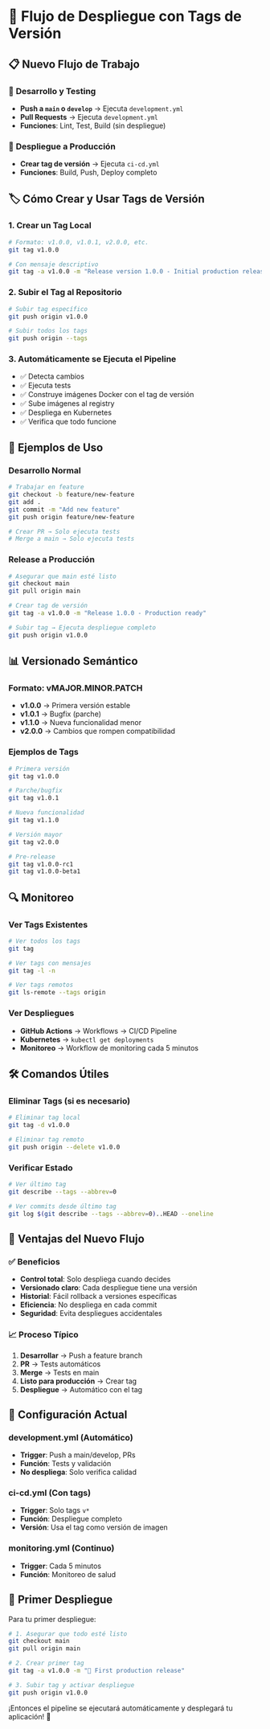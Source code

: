 # 🚀 Flujo de Despliegue con Tags de Versión

## 📋 Nuevo Flujo de Trabajo

### 🔄 **Desarrollo y Testing**
- **Push a `main` o `develop`** → Ejecuta `development.yml`
- **Pull Requests** → Ejecuta `development.yml`
- **Funciones**: Lint, Test, Build (sin despliegue)

### 🚀 **Despliegue a Producción**
- **Crear tag de versión** → Ejecuta `ci-cd.yml`
- **Funciones**: Build, Push, Deploy completo

## 🏷️ Cómo Crear y Usar Tags de Versión

### 1. **Crear un Tag Local**
```bash
# Formato: v1.0.0, v1.0.1, v2.0.0, etc.
git tag v1.0.0

# Con mensaje descriptivo
git tag -a v1.0.0 -m "Release version 1.0.0 - Initial production release"
```

### 2. **Subir el Tag al Repositorio**
```bash
# Subir tag específico
git push origin v1.0.0

# Subir todos los tags
git push origin --tags
```

### 3. **Automáticamente se Ejecuta el Pipeline**
- ✅ Detecta cambios
- ✅ Ejecuta tests
- ✅ Construye imágenes Docker con el tag de versión
- ✅ Sube imágenes al registry
- ✅ Despliega en Kubernetes
- ✅ Verifica que todo funcione

## 🎯 Ejemplos de Uso

### **Desarrollo Normal**
```bash
# Trabajar en feature
git checkout -b feature/new-feature
git add .
git commit -m "Add new feature"
git push origin feature/new-feature

# Crear PR → Solo ejecuta tests
# Merge a main → Solo ejecuta tests
```

### **Release a Producción**
```bash
# Asegurar que main esté listo
git checkout main
git pull origin main

# Crear tag de versión
git tag -a v1.0.0 -m "Release 1.0.0 - Production ready"

# Subir tag → Ejecuta despliegue completo
git push origin v1.0.0
```

## 📊 Versionado Semántico

### **Formato: vMAJOR.MINOR.PATCH**

- **v1.0.0** → Primera versión estable
- **v1.0.1** → Bugfix (parche)
- **v1.1.0** → Nueva funcionalidad menor
- **v2.0.0** → Cambios que rompen compatibilidad

### **Ejemplos de Tags**
```bash
# Primera versión
git tag v1.0.0

# Parche/bugfix
git tag v1.0.1

# Nueva funcionalidad
git tag v1.1.0

# Versión mayor
git tag v2.0.0

# Pre-release
git tag v1.0.0-rc1
git tag v1.0.0-beta1
```

## 🔍 Monitoreo

### **Ver Tags Existentes**
```bash
# Ver todos los tags
git tag

# Ver tags con mensajes
git tag -l -n

# Ver tags remotos
git ls-remote --tags origin
```

### **Ver Despliegues**
- **GitHub Actions** → Workflows → CI/CD Pipeline
- **Kubernetes** → `kubectl get deployments`
- **Monitoreo** → Workflow de monitoring cada 5 minutos

## 🛠️ Comandos Útiles

### **Eliminar Tags (si es necesario)**
```bash
# Eliminar tag local
git tag -d v1.0.0

# Eliminar tag remoto
git push origin --delete v1.0.0
```

### **Verificar Estado**
```bash
# Ver último tag
git describe --tags --abbrev=0

# Ver commits desde último tag
git log $(git describe --tags --abbrev=0)..HEAD --oneline
```

## 🎯 Ventajas del Nuevo Flujo

### ✅ **Beneficios**
- **Control total**: Solo despliega cuando decides
- **Versionado claro**: Cada despliegue tiene una versión
- **Historial**: Fácil rollback a versiones específicas
- **Eficiencia**: No despliega en cada commit
- **Seguridad**: Evita despliegues accidentales

### 📈 **Proceso Típico**
1. **Desarrollar** → Push a feature branch
2. **PR** → Tests automáticos
3. **Merge** → Tests en main
4. **Listo para producción** → Crear tag
5. **Despliegue** → Automático con el tag

## 🔧 Configuración Actual

### **development.yml** (Automático)
- **Trigger**: Push a main/develop, PRs
- **Función**: Tests y validación
- **No despliega**: Solo verifica calidad

### **ci-cd.yml** (Con tags)
- **Trigger**: Solo tags `v*`
- **Función**: Despliegue completo
- **Versión**: Usa el tag como versión de imagen

### **monitoring.yml** (Continuo)
- **Trigger**: Cada 5 minutos
- **Función**: Monitoreo de salud

## 🚀 Primer Despliegue

Para tu primer despliegue:

```bash
# 1. Asegurar que todo esté listo
git checkout main
git pull origin main

# 2. Crear primer tag
git tag -a v1.0.0 -m "🎉 First production release"

# 3. Subir tag y activar despliegue
git push origin v1.0.0
```

¡Entonces el pipeline se ejecutará automáticamente y desplegará tu aplicación! 🎉

